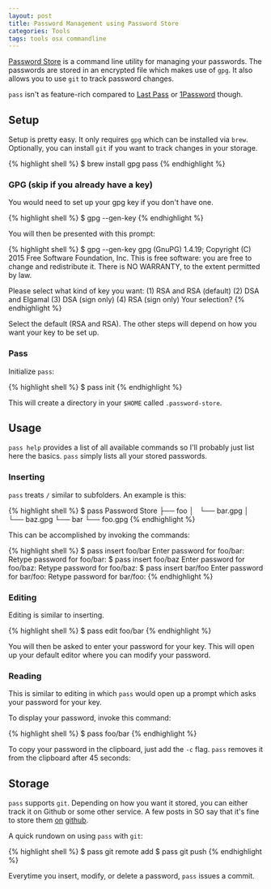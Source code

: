 ```yaml
---
layout: post
title: Password Management using Password Store
categories: Tools
tags: tools osx commandline
---
```


[Password Store][1] is a command line utility for managing your passwords. The passwords are stored in an encrypted file which makes use of `gpg`. It also allows you to use `git` to track password changes.

`pass` isn't as feature-rich compared to [Last Pass](https://lastpass.com/) or [1Password](https://agilebits.com/onepassword) though.

## Setup

Setup is pretty easy. It only requires `gpg` which can be installed via `brew`. Optionally, you can install `git` if you want to track changes in your storage.

{% highlight shell %}
$ brew install gpg pass
{% endhighlight %}

### GPG (skip if you already have a key)
You would need to set up your gpg key if you don't have one.

{% highlight shell %}
$ gpg --gen-key
{% endhighlight %}

You will then be presented with this prompt:

{% highlight shell %}
$ gpg --gen-key
gpg (GnuPG) 1.4.19; Copyright (C) 2015 Free Software Foundation, Inc.
This is free software: you are free to change and redistribute it.
There is NO WARRANTY, to the extent permitted by law.

Please select what kind of key you want:
   (1) RSA and RSA (default)
   (2) DSA and Elgamal
   (3) DSA (sign only)
   (4) RSA (sign only)
Your selection?
{% endhighlight %}

Select the default (RSA and RSA). The other steps will depend on how you want your key to be set up.

### Pass

Initialize `pass`:

{% highlight shell %}
$ pass init
{% endhighlight %}

This will create a directory in your `$HOME` called `.password-store`.

## Usage

`pass help` provides a list of all available commands so I'll probably just list here the basics. `pass` simply lists all your stored passwords.

### Inserting

`pass` treats `/` similar to subfolders. An example is this:

{% highlight shell %}
$ pass
Password Store
├── foo
│   └── bar.gpg
│   └── baz.gpg
└── bar
    └── foo.gpg
{% endhighlight %}

This can be accomplished by invoking the commands:

{% highlight shell %}
$ pass insert foo/bar
Enter password for foo/bar:
Retype password for foo/bar:
$ pass insert foo/baz
Enter password for foo/baz:
Retype password for foo/baz:
$ pass insert bar/foo
Enter password for bar/foo:
Retype password for bar/foo:
{% endhighlight %}

### Editing

Editing is similar to inserting.

{% highlight shell %}
$ pass edit foo/bar
{% endhighlight %}

You will then be asked to enter your password for your key. This will open up your default editor where you can modify your password.

### Reading

This is similar to editing in which `pass` would open up a prompt which asks your password for your key.

To display your password, invoke this command:

{% highlight shell %}
$ pass foo/bar
{% endhighlight %}

To copy your password in the clipboard, just add the `-c` flag. `pass` removes it from the clipboard after 45 seconds:

## Storage

`pass` supports `git`. Depending on how you want it stored, you can either track it on Github or some other service. A few posts in SO say that it's fine to store them [on][2] [github][3].

A quick rundown on using `pass` with `git`:

{% highlight shell %}
$ pass git remote add <alias> <remote>
$ pass git push
{% endhighlight %}

Everytime you insert, modify, or delete a password, `pass` issues a commit.

[1]: http://www.passwordstore.org/
[2]: http://superuser.com/questions/981297/is-it-safe-to-store-encrypted-passwords-on-github
[3]: http://stackoverflow.com/questions/8839141/is-it-considered-good-practice-to-store-passwords-in-a-private-github-repository

